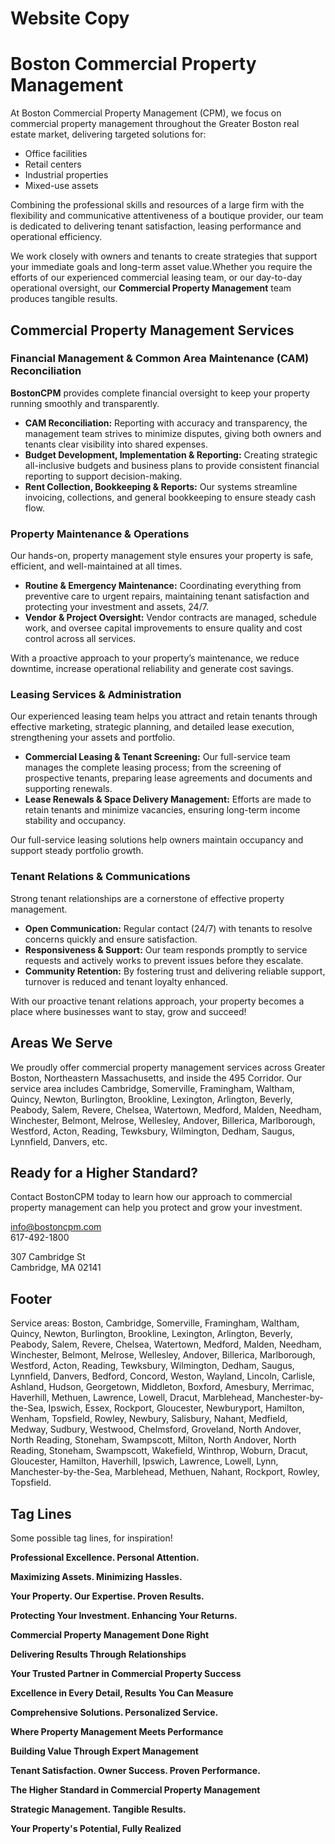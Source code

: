 # Website Copy

# Boston Commercial Property Management

At Boston Commercial Property Management (CPM), we focus on commercial property management throughout the Greater Boston real estate market, delivering targeted solutions for: 

* Office facilities  
* Retail centers  
* Industrial properties  
* Mixed-use assets 

Combining the professional skills and resources of a large firm with the flexibility and communicative attentiveness of a boutique provider, our team is dedicated to delivering tenant satisfaction, leasing performance and operational efficiency. 

We work closely with owners and tenants to create strategies that support your immediate goals and long-term asset value.Whether you require the efforts of our experienced commercial leasing team, or our day-to-day operational oversight, our **Commercial Property Management** team produces tangible results. 

## Commercial Property Management Services

### Financial Management & Common Area Maintenance (CAM) Reconciliation

**BostonCPM** provides complete financial oversight to keep your property running smoothly and transparently.

* **CAM Reconciliation:** Reporting with accuracy and transparency, the management team strives to minimize disputes, giving both owners and tenants clear visibility into shared expenses.  
* **Budget Development, Implementation & Reporting:** Creating strategic all-inclusive budgets and business plans to provide consistent financial reporting to support decision-making.  
* **Rent Collection, Bookkeeping & Reports:** Our systems streamline invoicing, collections, and general bookkeeping to ensure steady cash flow.

### Property Maintenance & Operations

Our hands-on, property management style ensures your property is safe, efficient, and well-maintained at all times.

* **Routine & Emergency Maintenance:** Coordinating everything from preventive care to urgent repairs, maintaining tenant satisfaction and protecting your investment and assets, 24/7.  
* **Vendor & Project Oversight:** Vendor contracts are managed, schedule work, and oversee capital improvements to ensure quality and cost control across all services.

With a proactive approach to your property’s maintenance, we reduce downtime, increase operational reliability and generate cost savings.

### Leasing Services & Administration

Our experienced leasing team helps you attract and retain tenants through effective marketing, strategic planning, and detailed lease execution, strengthening your assets and portfolio.

* **Commercial Leasing & Tenant Screening:** Our full-service team manages the complete leasing process; from the screening of prospective tenants, preparing lease agreements and documents and supporting renewals.  
* **Lease Renewals & Space Delivery Management:** Efforts are made to retain tenants and minimize vacancies, ensuring long-term income stability and occupancy.

Our full-service leasing solutions help owners maintain occupancy and support steady portfolio growth.

### Tenant Relations & Communications

Strong tenant relationships are a cornerstone of effective property management.

* **Open Communication:** Regular contact (24/7) with tenants to resolve concerns quickly and ensure satisfaction.  
* **Responsiveness & Support:** Our team responds promptly to service requests and actively works to prevent issues before they escalate.  
* **Community Retention:** By fostering trust and delivering reliable support, turnover is reduced and tenant loyalty enhanced.

With our proactive tenant relations approach, your property becomes a place where businesses want to stay, grow and succeed\!

## Areas We Serve

We proudly offer commercial property management services across Greater Boston, Northeastern Massachusetts, and inside the 495 Corridor. Our service area includes  Cambridge, Somerville, Framingham, Waltham, Quincy, Newton, Burlington, Brookline, Lexington, Arlington, Beverly, Peabody, Salem, Revere, Chelsea, Watertown, Medford, Malden, Needham, Winchester, Belmont, Melrose, Wellesley, Andover, Billerica, Marlborough, Westford, Acton, Reading, Tewksbury, Wilmington, Dedham, Saugus, Lynnfield, Danvers, etc. 

## Ready for a Higher Standard?

Contact BostonCPM today to learn how our approach to commercial property management can help you protect and grow your investment.

info@bostoncpm.com  
617-492-1800

307 Cambridge St  
Cambridge, MA 02141

## Footer

Service areas: Boston, Cambridge, Somerville, Framingham, Waltham, Quincy, Newton, Burlington, Brookline, Lexington, Arlington, Beverly, Peabody, Salem, Revere, Chelsea, Watertown, Medford, Malden, Needham, Winchester, Belmont, Melrose, Wellesley, Andover, Billerica, Marlborough, Westford, Acton, Reading, Tewksbury, Wilmington, Dedham, Saugus, Lynnfield, Danvers, Bedford, Concord, Weston, Wayland, Lincoln, Carlisle, Ashland, Hudson, Georgetown, Middleton, Boxford, Amesbury, Merrimac, Haverhill, Methuen, Lawrence, Lowell, Dracut, Marblehead, Manchester-by-the-Sea, Ipswich, Essex, Rockport, Gloucester, Newburyport, Hamilton, Wenham, Topsfield, Rowley, Newbury, Salisbury, Nahant, Medfield, Medway, Sudbury, Westwood, Chelmsford, Groveland, North Andover, North Reading, Stoneham, Swampscott, Milton, North Andover, North Reading, Stoneham, Swampscott, Wakefield, Winthrop, Woburn, Dracut, Gloucester, Hamilton, Haverhill, Ipswich, Lawrence, Lowell, Lynn, Manchester-by-the-Sea, Marblehead, Methuen, Nahant, Rockport, Rowley, Topsfield.

## Tag Lines

Some possible tag lines, for inspiration\!

**Professional Excellence. Personal Attention.**

**Maximizing Assets. Minimizing Hassles.**

**Your Property. Our Expertise. Proven Results.**

**Protecting Your Investment. Enhancing Your Returns.**

**Commercial Property Management Done Right**

**Delivering Results Through Relationships**

**Your Trusted Partner in Commercial Property Success**

**Excellence in Every Detail, Results You Can Measure**

**Comprehensive Solutions. Personalized Service.**

**Where Property Management Meets Performance**

**Building Value Through Expert Management**

**Tenant Satisfaction. Owner Success. Proven Performance.**

**The Higher Standard in Commercial Property Management**

**Strategic Management. Tangible Results.**

**Your Property's Potential, Fully Realized**
